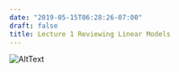 ```yaml
---
date: "2019-05-15T06:28:26-07:00"
draft: false
title: Lecture 1 Reviewing Linear Models
---
```



![AltText](/img/HLogo.jpg)

